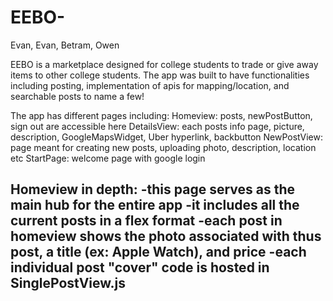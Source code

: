 # EEBO-
Evan, Evan, Betram, Owen

EEBO is a marketplace designed for college students to trade or give away items to other college students. 
The app was built to have functionalities including posting, implementation of apis for mapping/location, and searchable posts to name a few!

The app has different pages including:
  Homeview: posts, newPostButton, sign out are accessible here
  DetailsView: each posts info page, picture, description, GoogleMapsWidget, Uber hyperlink, backbutton
  NewPostView: page meant for creating new posts, uploading photo, description, location etc
  StartPage: welcome page with google login
  
Homeview in depth:
  -this page serves as the main hub for the entire app
  -it includes all the current posts in a flex format
  -each post in homeview shows the photo associated with thus post, a title (ex: Apple Watch), and price
  -each individual post "cover" code is hosted in SinglePostView.js
  -
  


